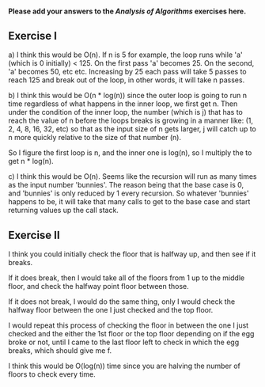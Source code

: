 #### Please add your answers to the ***Analysis of  Algorithms*** exercises here.

## Exercise I

a)
I think this would be O(n). If n is 5 for example, the loop runs
while 'a' (which is 0 initially) < 125. On the first pass 'a' becomes 25.
On the second, 'a' becomes 50, etc etc. Increasing by 25 each pass will take 5
passes to reach 125 and break out of the loop, in other words, it will take n passes.


b)
I think this would be O(n * log(n)) since the outer loop is going to run n time regardless
of what happens in the inner loop, we first get n.
Then under the condition of the inner loop, the number (which is j) that has to reach the value of n before the
loops breaks is growing in a manner like: (1, 2, 4, 8, 16, 32, etc) 
so that as the input size of n gets larger, j will catch up to n more quickly relative to the size of that number (n).

So I figure the first loop is n, and the inner one is log(n), so I multiply the to get n * log(n).


c)
I think this would be O(n). Seems like the recursion will run as many times as the input number 'bunnies'.
The reason being that the base case is 0, and 'bunnies' is only reduced by 1 every recursion. So whatever
'bunnies' happens to be, it will take that many calls to get to the base case and start returning values
up the call stack.

## Exercise II

I think you could initially check the floor that is halfway up, and then see if it breaks. 

If it does break, then I would take all of the floors from 1 up to the middle floor, 
and check the halfway point floor between those. 

If it does not break, I would do the same thing, only I would check the halfway floor between the one
I just checked and the top floor.

I would repeat this process of checking the floor in between the one I just checked and the either 
the 1st floor or the top floor depending on if the egg broke or not, until I came to the last floor left
to check in which the egg breaks, which should give me f.

I think this would be O(log(n)) time since you are halving the number of floors to check every time.


